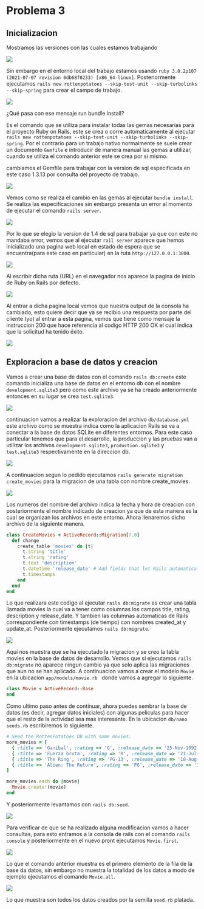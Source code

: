 # Problema 3

## Inicializacion

Mostramos las versiones con las cuales estamos trabajando

![](https://github.com/Kinartb/CC3S2/blob/main/PC2_CC3S2/Imagenes/pc0.png)

Sin embargo en el entorno local del trabajo estamos usando ```ruby 3.0.2p107 (2021-07-07 revision 0db68f0233) [x86_64-linux]```. Posteriormente ejecutamos ```rails new rottenpotatoes --skip-test-unit --skip-turbolinks --skip-spring``` para crear el campo de trabajo.


![](https://github.com/Kinartb/CC3S2/blob/main/PC2_CC3S2/Imagenes/pc1.png)


¿Qué pasa con ese mensaje run bundle install?

Es el comando que se utiliza para instalar todas las gemas necesarias para el proyecto Ruby on Rails, este se crea o corre automaticamente al ejecutar ```rails new rottenpotatoes --skip-test-unit --skip-turbolinks --skip-spring```. Por el contrario para un trabajo nativo normalmente se suele crear un documento ```Gemfile``` e introducir de manera manual las gemas a utilizar, cuando se utiliza el comando anterior este se crea por si mismo.

cambiamos el Gemfile para trabajar con la version de sql especificada en este caso 1.3.13 por consulta del proyecto de trabajo.

![](https://github.com/Kinartb/CC3S2/blob/main/PC2_CC3S2/Imagenes/pc2.png)

Vemos como se realiza el cambio en las gemas al ejecutar ```bundle install```. Se realiza las especificaciones sin embargo presenta un error al momento de ejecutar el comando ```rails server```.

![](https://github.com/Kinartb/CC3S2/blob/main/PC2_CC3S2/Imagenes/pc3.png)

Por lo que se elegio la version de 1.4 de sql para trabajar ya que con este no mandaba error, vemos que al ejecutar ```rail server``` aparece que hemos inicializado una pagina web local en estado de espera que se encuentra(para este caso en particular) en la ruta ```http://127.0.0.1:3000```.

![](https://github.com/Kinartb/CC3S2/blob/main/PC2_CC3S2/Imagenes/pc5.png)

Al escribir dicha ruta (URL) en el navegador nos aparece la pagina de inicio de Ruby on Rails por defecto. 

![](https://github.com/Kinartb/CC3S2/blob/main/PC2_CC3S2/Imagenes/pc6.png)

Al entrar a dicha pagina local vemos que nuestra output de la consola ha cambiado, esto quiere decir que ya se recibio una respuesta por parte del cliente (yo) al entrar a esta pagina, vemos que tiene como mensaje la instruccion 200 que hace referencia al codigo HTTP 200 OK el cual indica que la solicitud ha tenido éxito.

![](https://github.com/Kinartb/CC3S2/blob/main/PC2_CC3S2/Imagenes/pc7.png)

## Exploracion a base de datos y creacion

Vamos a crear una base de datos con el comando ```rails db:create``` este comando inicializa una base de datos en el entorno db con el nombre ```development.sqlite3``` pero como este archivo ya se ha creado anteriormente entonces en su lugar se crea ```test.sqlite3```.

![](https://github.com/Kinartb/CC3S2/blob/main/PC2_CC3S2/Imagenes/pc8.png)

continuacion vamos a realizar la exploracion del archivo ```db/database.yml``` este archivo como se muestra indica como la aplicacion Rails se va a conectar a la base de datos SQLite en diferentes entornos. Para este caso particular tenemos que para el desarrollo, la produccion y las pruebas van a utilizar los archivos ```development.sqlite3```, ```production.sqlite3```  y  ```test.sqlite3``` respectivamente en la direccion db.

![](https://github.com/Kinartb/CC3S2/blob/main/PC2_CC3S2/Imagenes/pc9.png)

A continuacion segun lo pedido ejecutamos ```rails generate migration create_movies``` para la migracion de una tabla con nombre create_movies.

![](https://github.com/Kinartb/CC3S2/blob/main/PC2_CC3S2/Imagenes/pc10.png)

Los numeros del nombre del archivo indica la fecha y hora de creacion con posteriormente el nombre indicado de creacion ya que de esta manera es la cual se organizan los archivos en este entorno. Ahora llenaremos dicho archivo de la siguiente manera.

```ruby
class CreateMovies < ActiveRecord::Migration[7.0]
  def change
    create_table 'movies' do |t|
      t.string 'title'
      t.string 'rating'
      t.text 'description'
      t.datetime 'release_date' # Add fields that let Rails automatically  keep track # of when movies are add>
      t.timestamps
    end
  end
end
```
Lo que realizara este codigo al ejecutar ```rails db:migrate``` es crear una tabla llamada movies la cual va a tener como columnas los campos title, rating, description y release_date. Y tambien las columnas automaticas de Rails correspondiente con timestamps (de tiempo) con nombres created_at y update_at. Posteriormente ejecutamos ```rails db:migrate```.

![](https://github.com/Kinartb/CC3S2/blob/main/PC2_CC3S2/Imagenes/pc11.png)

Aqui nos muestra que se ha ejecutado la migracion y se creo la tabla movies en la base de datos de desarrollo. Vemos que si ejecutamos ```rails db:migrate``` no aparece ningun cambio ya que solo aplica las migraciones que aun no se han aplicado. A continuacion vamos a crear el modelo ```Movie``` en la ubicacion ```app/models/movie.rb ``` donde vamos a agregar lo siguiente.

```ruby
class Movie < ActiveRecord::Base 
end
```
Como ultimo paso antes de continuar, ahora puedes sembrar la base de datos (es decir, agregar datos iniciales) con algunas peliculas para hacer que el resto de la actividad sea mas interesante. En la ubicacion ```db/nano seeds.rb``` escribiremos lo siguiente.

```ruby
# Seed the RottenPotatoes DB with some movies. 
more_movies = [
  { :title => 'Ganibal', :rating => 'G', :release_date => '25-Nov-1992' },
  { :title => 'Fuerza bruta', :rating => 'R', :release_date => '21-Jul-1989' },
  { :title => 'The Ring', :rating => 'PG-13', :release_date => '10-Aug-2011' },
  { :title => 'Alien: The Return', :rating => 'PG', :release_date => '12-Jun-1981' }
]

more_movies.each do |movie|
  Movie.create!(movie)
end
```
Y posteriormente levantamos con ```rails db:seed```.

![](https://github.com/Kinartb/CC3S2/blob/main/PC2_CC3S2/Imagenes/pc12.png)

Para verificar de que se ha realizado alguna modificacion vamos a hacer consultas, para esto entramos a la consola de rails con el comando ```rails console``` y posteriormente en el nuevo pront ejecutamos ```Movie.first```.

![](https://github.com/Kinartb/CC3S2/blob/main/PC2_CC3S2/Imagenes/pc13.png)

Lo que el comando anterior muestra es el primero elemento de la fila de la base da datos, sin embargo no muestra la totalidad de los datos a modo de ejemplo ejecutamos el comando ```Movie.all```.

![](https://github.com/Kinartb/CC3S2/blob/main/PC2_CC3S2/Imagenes/pc14.png)

Lo que muestra son todos los datos creados por la semilla ```seed.rb``` platada.
